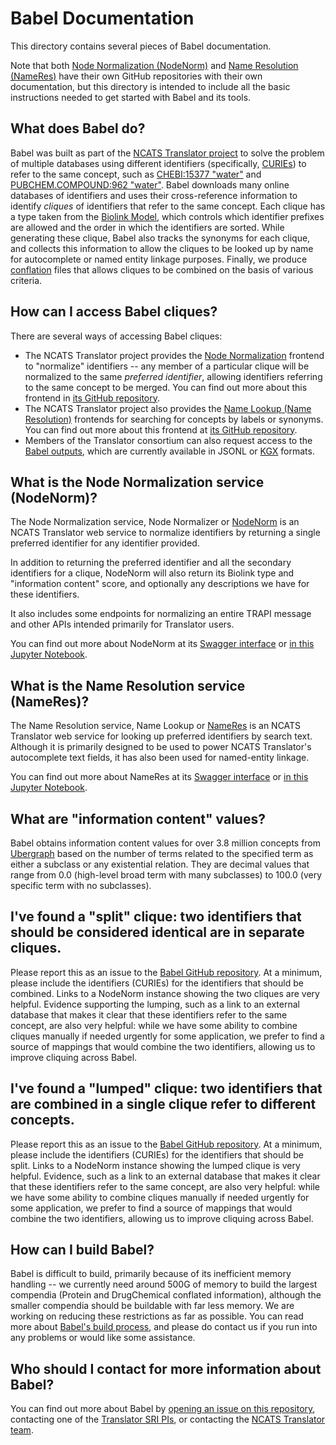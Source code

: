 # Babel Documentation

This directory contains several pieces of Babel documentation.

Note that both [Node Normalization (NodeNorm)](https://github.com/TranslatorSRI/NodeNormalization) and
[Name Resolution (NameRes)](https://github.com/TranslatorSRI/NameResolution) have their own GitHub repositories
with their own documentation, but this directory is intended to include all the basic instructions
needed to get started with Babel and its tools.

## What does Babel do?

Babel was built as part of the [NCATS Translator project](https://ui.transltr.io/) to solve the problem
of multiple databases using different identifiers (specifically, [CURIEs](https://en.wikipedia.org/wiki/CURIE)) to
refer to the same concept, such as [CHEBI:15377 "water"](https://www.ebi.ac.uk/chebi/searchId.do?chebiId=15377) and
[PUBCHEM.COMPOUND:962 "water"](https://pubchem.ncbi.nlm.nih.gov/compound/962). Babel downloads many online 
databases of identifiers and uses their cross-reference information to identify _cliques_ of identifiers
that refer to the same concept. Each clique has a type taken from the
[Biolink Model](https://github.com/biolink/biolink-model), which controls which identifier prefixes are allowed
and the order in which the identifiers are sorted. While generating these clique, Babel also tracks the synonyms
for each clique, and collects this information to allow the cliques to be looked up by name for autocomplete or
named entity linkage purposes. Finally, we produce [conflation](./Conflation.md) files that allows cliques to
be combined on the basis of various criteria.

## How can I access Babel cliques?

There are several ways of accessing Babel cliques:
* The NCATS Translator project provides the [Node Normalization](https://nodenorm.transltr.io/docs) frontend to
  "normalize" identifiers -- any member of a particular clique will be normalized to the same _preferred identifier_,
  allowing identifiers referring to the same concept to be merged. You can find out more about this frontend in
  [its GitHub repository](https://github.com/TranslatorSRI/NodeNormalization).
* The NCATS Translator project also provides the [Name Lookup (Name Resolution)](https://name-lookup.transltr.io/)
  frontends for searching for concepts by labels or synonyms. You can find out more about this frontend at
  [its GitHub repository](https://github.com/TranslatorSRI/NameResolution).
* Members of the Translator consortium can also request access to the [Babel outputs](./BabelOutputs.md), which
  are currently available in JSONL or [KGX](https://github.com/biolink/kgx) formats.

## What is the Node Normalization service (NodeNorm)?

The Node Normalization service, Node Normalizer or [NodeNorm](https://github.com/TranslatorSRI/NodeNormalization) is an
NCATS Translator web service to normalize identifiers by returning a single preferred identifier for any identifier
provided.

In addition to returning the preferred identifier and all the secondary identifiers for a clique, NodeNorm will also
return its Biolink type and "information content" score, and optionally any descriptions we have for these identifiers.

It also includes some endpoints for normalizing an entire TRAPI message and other APIs intended primarily for
Translator users.

You can find out more about NodeNorm at its [Swagger interface](https://nodenormalization-sri.renci.org/docs)
or [in this Jupyter Notebook](https://github.com/TranslatorSRI/NodeNormalization/blob/master/documentation/NodeNormalization.ipynb).

## What is the Name Resolution service (NameRes)?

The Name Resolution service, Name Lookup or [NameRes](https://github.com/TranslatorSRI/NameResolution) is an
NCATS Translator web service for looking up preferred identifiers by search text. Although it is primarily
designed to be used to power NCATS Translator's autocomplete text fields, it has also been used for
named-entity linkage.

You can find out more about NameRes at its [Swagger interface](https://name-resolution-sri.renci.org/docs)
or [in this Jupyter Notebook](https://github.com/TranslatorSRI/NameResolution/blob/master/documentation/NameResolution.ipynb).

## What are "information content" values?

Babel obtains information content values for over 3.8 million concepts from
[Ubergraph](https://github.com/INCATools/ubergraph?tab=readme-ov-file#graph-organization) based on the number of
terms related to the specified term as either a subclass or any existential relation. They are decimal values
that range from 0.0 (high-level broad term with many subclasses) to 100.0 (very specific term with no subclasses).

## I've found a "split" clique: two identifiers that should be considered identical are in separate cliques.

Please report this as an issue to the [Babel GitHub repository](https://github.com/TranslatorSRI/Babel/issues).
At a minimum, please include the identifiers (CURIEs) for the identifiers that should be combined. Links to
a NodeNorm instance showing the two cliques are very helpful. Evidence supporting the lumping, such as a link to an
external database that makes it clear that these identifiers refer to the same concept, are also very helpful: while we
have some ability to combine cliques manually if needed urgently for some application, we prefer to find a source of
mappings that would combine the two identifiers, allowing us to improve cliquing across Babel.

## I've found a "lumped" clique: two identifiers that are combined in a single clique refer to different concepts.

Please report this as an issue to the [Babel GitHub repository](https://github.com/TranslatorSRI/Babel/issues).
At a minimum, please include the identifiers (CURIEs) for the identifiers that should be split. Links to
a NodeNorm instance showing the lumped clique is very helpful. Evidence, such as a link to an external database
that makes it clear that these identifiers refer to the same concept, are also very helpful: while we have some
ability to combine cliques manually if needed urgently for some application, we prefer to find a source of mappings
that would combine the two identifiers, allowing us to improve cliquing across Babel.

## How can I build Babel?

Babel is difficult to build, primarily because of its inefficient memory handling -- we currently need around 500G of
memory to build the largest compendia (Protein and DrugChemical conflated information), although the smaller
compendia should be buildable with far less memory. We are working on reducing these restrictions as far as possible.
You can read more about [Babel's build process](./Build.md), and please do contact us if you run into any problems or
would like some assistance.

## Who should I contact for more information about Babel?

You can find out more about Babel by [opening an issue on this repository](https://github.com/TranslatorSRI/Babel/issues),
contacting one of the [Translator SRI PIs](https://ncats.nih.gov/research/research-activities/translator/projects), or
contacting the [NCATS Translator team](https://ncats.nih.gov/research/research-activities/translator/about).